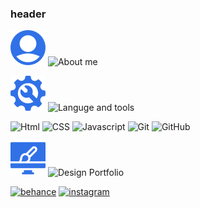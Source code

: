 ### header

![About me](https://raw.githubusercontent.com/Lointainy/lointainy/e540aff6056a55cdc71f25521f45e7f75f57710d/img/user.svg)
![About me](https://img.shields.io/badge/-about_me-2C394B?style=for-the-badge&logo=desing&logoWidth=100)

![Tools img](https://raw.githubusercontent.com/Lointainy/lointainy/e540aff6056a55cdc71f25521f45e7f75f57710d/img/repairing-service.svg)
![Languge and tools](https://img.shields.io/badge/-languge_and_tools-3071E7?style=for-the-badge&logo=desing&logoWidth=100)

![Html](https://img.shields.io/badge/-html-2C394B?style=for-the-badge&logo=html5&labelColor=3071E7&logoColor=FFF)
![CSS](https://img.shields.io/badge/-css-2C394B?style=for-the-badge&logo=css3&labelColor=3071E7&logoColor=FFF)
![Javascript](https://img.shields.io/badge/-javascript-2C394B?style=for-the-badge&logo=javascript&labelColor=3071E7&logoColor=FFF)
![Git](https://img.shields.io/badge/-Git-2C394B?style=for-the-badge&logo=git&labelColor=3071E7&logoColor=FFF)
![GitHub](https://img.shields.io/badge/-GitHub-2C394B?style=for-the-badge&logo=github&labelColor=3071E7&logoColor=FFF)

![Design img](https://raw.githubusercontent.com/Lointainy/lointainy/e540aff6056a55cdc71f25521f45e7f75f57710d/img/web-design.svg)
![Design Portfolio](https://img.shields.io/badge/-design_portfolio-3071E7?style=for-the-badge&logo=desing&logoWidth=100)

[![behance](https://img.shields.io/badge/-behance-2C394B?style=for-the-badge&logo=behance)](https://www.behance.net/eug1_design)
[![instagram](https://img.shields.io/badge/-instagram-2C394B?style=for-the-badge&logo=instagram)](https://www.instagram.com/eug1_design/)
